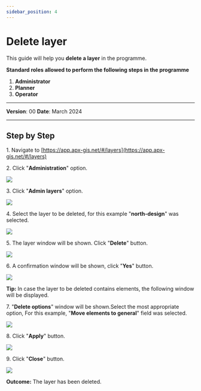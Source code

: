 ```yaml
---
sidebar_position: 4
---
```


# Delete layer

This guide will help you **delete a layer** in the programme.

**Standard roles allowed to perform the following steps in the programme**

1.	**Administrator**
2.  **Planner**
3. **Operator**

------------

**Version**: 00
**Date**: March 2024

------------
## **Step by Step**


1\. Navigate to [https://app.apx-gis.net/#/layers](https://app.apx-gis.net/#/layers)


2\. Click "**Administration**" option.

![](/img/downloads/04-delete-layer_1.jpeg)


3\. Click "**Admin layers**" option.

![](/img/downloads/04-delete-layer_2.jpeg)


4\. Select the layer to be deleted, for this example "**north-design**" was selected.

![](/img/downloads/04-delete-layer_3.jpeg)


5\. The layer window will be shown. Click "**Delete**" button.

![](/img/downloads/04-delete-layer_4.jpeg)


6\. A confirmation window will be shown, click "**Yes**" button.

![](/img/downloads/04-delete-layer_5.jpeg)


**Tip:** In case the layer to be deleted contains elements, the following window will be displayed.


7\. "**Delete options**" window will be shown.Select the most appropriate option, For this example, "**Move elements to general**" field was selected.

![](/img/downloads/04-delete-layer_6.png)


8\. Click "**Apply**" button.

![](/img/downloads/04-delete-layer_7.jpeg)


9\. Click "**Close**" button.

![](/img/downloads/04-delete-layer_8.jpeg)


**Outcome:** The layer has been deleted.
